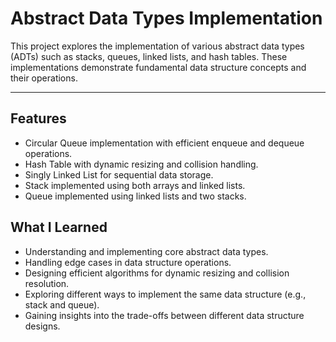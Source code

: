# Abstract Data Types Implementation

This project explores the implementation of various abstract data types (ADTs) such as stacks, queues, linked lists, and hash tables. These implementations demonstrate fundamental data structure concepts and their operations.

---

## Features

- Circular Queue implementation with efficient enqueue and dequeue operations.
- Hash Table with dynamic resizing and collision handling.
- Singly Linked List for sequential data storage.
- Stack implemented using both arrays and linked lists.
- Queue implemented using linked lists and two stacks.

## What I Learned

- Understanding and implementing core abstract data types.
- Handling edge cases in data structure operations.
- Designing efficient algorithms for dynamic resizing and collision resolution.
- Exploring different ways to implement the same data structure (e.g., stack and queue).
- Gaining insights into the trade-offs between different data structure designs.
